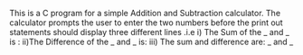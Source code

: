 This is a C program for a simple Addition and Subtraction calculator. The calculator prompts the user to enter the two numbers before the print out statements should display three different lines .i.e 
i) The Sum of the _ and _ is : 
ii)The Difference of the _ and _ is: 
iii) The sum and difference are: _ and _
